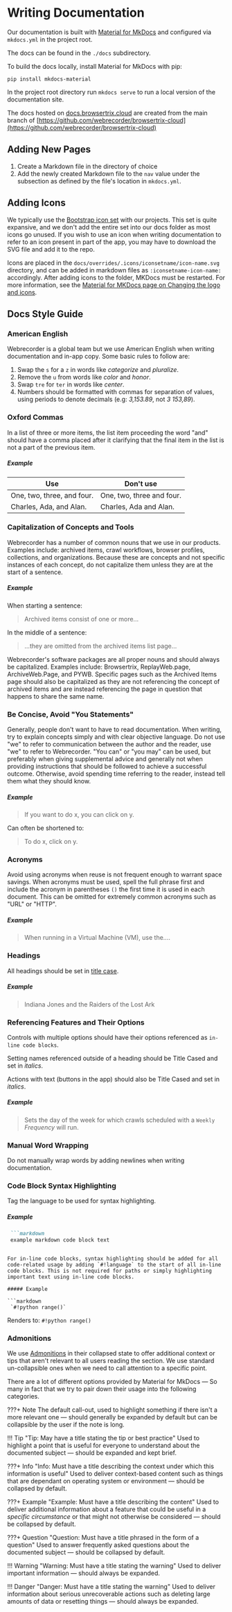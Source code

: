 # Writing Documentation

Our documentation is built with [Material for MkDocs](https://squidfunk.github.io/mkdocs-material/) and configured via `mkdocs.yml` in the project root.

The docs can be found in the `./docs` subdirectory.

To build the docs locally, install Material for MkDocs with pip:

```shell
pip install mkdocs-material
```

In the project root directory run `mkdocs serve` to run a local version of the documentation site.

The docs hosted on [docs.browsertrix.cloud](https://docs.browsertrix.cloud) are created from the main branch of [https://github.com/webrecorder/browsertrix-cloud](https://github.com/webrecorder/browsertrix-cloud)

## Adding New Pages

1. Create a Markdown file in the directory of choice
2. Add the newly created Markdown file to the `nav` value under the subsection as defined by the file's location in `mkdocs.yml`.

## Adding Icons

We typically use the [Bootstrap icon set](https://icons.getbootstrap.com/) with our projects. This set is quite expansive, and we don't add the entire set into our docs folder as most icons go unused. If you wish to use an icon when writing documentation to refer to an icon present in part of the app, you may have to download the SVG file and add it to the repo.

Icons are placed in the `docs/overrides/.icons/iconsetname/icon-name.svg` directory, and can be added in markdown files as `:iconsetname-icon-name:` accordingly. After adding icons to the folder, MKDocs must be restarted. For more information, see the [Material for MKDocs page on Changing the logo and icons](https://squidfunk.github.io/mkdocs-material/setup/changing-the-logo-and-icons/#customization).

## Docs Style Guide

### American English

Webrecorder is a global team but we use American English when writing documentation and in-app copy. Some basic rules to follow are:

1. Swap the `s` for a `z` in words like _categorize_ and _pluralize_.
2. Remove the `u` from words like _color_ and _honor_.
3. Swap `tre` for `ter` in words like _center_.
4. Numbers should be formatted with commas for separation of values, using periods to denote decimals (e.g: _3,153.89_, not _3 153,89_).

### Oxford Commas

In a list of three or more items, the list item proceeding the word "and" should have a comma placed after it clarifying that the final item in the list is not a part of the previous item.

##### Example

| Use                           | Don't use                    |
| ----------------------------- | ---------------------------- |
| One, two, three, and four.    | One, two, three and four.    |
| Charles, Ada, and Alan.       | Charles, Ada and Alan.       |


### Capitalization of Concepts and Tools

Webrecorder has a number of common nouns that we use in our products. Examples include: archived items, crawl workflows, browser profiles, collections, and organizations. Because these are concepts and not specific instances of each concept, do not capitalize them unless they are at the start of a sentence.

##### Example

When starting a sentence:
> Archived items consist of one or more...

In the middle of a sentence:

> ...they are omitted from the archived items list page...

Webrecorder's software packages are all proper nouns and should always be capitalized.  Examples include: Browsertrix, ReplayWeb.page, ArchiveWeb.Page, and PYWB. Specific pages such as the Archived Items page should also be capitalized as they are not referencing the concept of archived items and are instead referencing the page in question that happens to share the same name.

### Be Concise, Avoid "You Statements"

Generally, people don't want to have to read documentation. When writing, try to explain concepts simply and with clear objective language. Do not use "we" to refer to communication between the author and the reader, use "we" to refer to Webrecorder. "You can" or "you may" can be used, but preferably when giving supplemental advice and generally not when providing instructions that should be followed to achieve a successful outcome. Otherwise, avoid spending time referring to the reader, instead tell them what they should know.

##### Example

> If you want to do x, you can click on y.

Can often be shortened to:

> To do x, click on y.

### Acronyms

Avoid using acronyms when reuse is not frequent enough to warrant space savings. When acronyms must be used, spell the full phrase first and include the acronym in parentheses `()` the first time it is used in each document. This can be omitted for extremely common acronyms such as "URL" or "HTTP".

##### Example

> When running in a Virtual Machine (VM), use the....

### Headings

All headings should be set in [title case](https://en.wikipedia.org/wiki/Title_case).

##### Example

> Indiana Jones and the Raiders of the Lost Ark

### Referencing Features and Their Options

Controls with multiple options should have their options referenced as `in-line code blocks`.

Setting names referenced outside of a heading should be Title Cased and set in _italics_.

Actions with text (buttons in the app) should also be Title Cased and set in _italics_.

##### Example

> Sets the day of the week for which crawls scheduled with a `Weekly` _Frequency_ will run.

### Manual Word Wrapping

Do not manually wrap words by adding newlines when writing documentation.

### Code Block Syntax Highlighting

Tag the language to be used for syntax highlighting.

##### Example

```markdown
 ```markdown
 example markdown code block text
 ```
```

For in-line code blocks, syntax highlighting should be added for all code-related usage by adding `#!language` to the start of all in-line code blocks. This is not required for paths or simply highlighting important text using in-line code blocks.

##### Example

```markdown
 `#!python range()`
```

Renders to: `#!python range()`

### Admonitions

We use [Admonitions](https://squidfunk.github.io/mkdocs-material/reference/admonitions/) in their collapsed state to offer additional context or tips that aren't relevant to all users reading the section. We use standard un-collapsible ones when we need to call attention to a specific point.

There are a lot of different options provided by Material for MkDocs — So many in fact that we try to pair down their usage into the following categories.

???+ Note
    The default call-out, used to highlight something if there isn't a more relevant one — should generally be expanded by default but can be collapsible by the user if the note is long.

!!! Tip "Tip: May have a title stating the tip or best practice"
    Used to highlight a point that is useful for everyone to understand about the documented subject — should be expanded and kept brief.

???+ Info "Info: Must have a title describing the context under which this information is useful"
    Used to deliver context-based content such as things that are dependant on operating system or environment — should be collapsed by default.

???+ Example "Example: Must have a title describing the content"
    Used to deliver additional information about a feature that could be useful in a _specific circumstance_ or that might not otherwise be considered — should be collapsed by default.

???+ Question "Question: Must have a title phrased in the form of a question"
    Used to answer frequently asked questions about the documented subject — should be collapsed by default.

!!! Warning "Warning: Must have a title stating the warning"
    Used to deliver important information — should always be expanded.

!!! Danger "Danger: Must have a title stating the warning"
    Used to deliver information about serious unrecoverable actions such as deleting large amounts of data or resetting things — should always be expanded.
